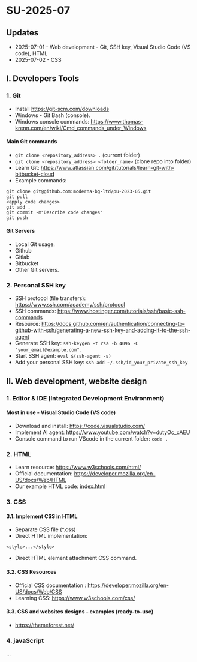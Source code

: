 # SU-2025-07

## Updates
- 2025-07-01 - Web development - Git, SSH key, Visual Studio Code (VS code), HTML
- 2025-07-02 - CSS

## I. Developers Tools

### 1. Git
- Install https://git-scm.com/downloads
- Windows - Git Bash (console).
- Windows console commands: https://www.thomas-krenn.com/en/wiki/Cmd_commands_under_Windows

#### Main Git commands
- `git clone <repository_address> .` (current folder)
- `git clone <repository_address> <folder_name>` (clone repo into folder)
- Learn Git: https://www.atlassian.com/git/tutorials/learn-git-with-bitbucket-cloud
- Example commands:
```
git clone git@github.com:moderna-bg-ltd/pu-2023-05.git
git pull
<apply code changes>
git add .
git commit -m"Describe code changes"
git push
```

#### Git Servers
- Local Git usage.
- Github
- Gitlab
- Bitbucket
- Other Git servers.

### 2. Personal SSH key
- SSH protocol (file transfers): https://www.ssh.com/academy/ssh/protocol
- SSH commands: https://www.hostinger.com/tutorials/ssh/basic-ssh-commands
- Resource: https://docs.github.com/en/authentication/connecting-to-github-with-ssh/generating-a-new-ssh-key-and-adding-it-to-the-ssh-agent
- Generate SSH key: `ssh-keygen -t rsa -b 4096 -C "your_email@example.com"`.
- Start SSH agent: `eval $(ssh-agent -s)`
- Add your personal SSH key: `ssh-add ~/.ssh/id_your_private_ssh_key`

## II. Web development, website design

### 1. Editor & IDE (Integrated Development Environment)

#### Most in use - Visual Studio Code (VS code)
- Download and install: https://code.visualstudio.com/
- Implement AI agent: https://www.youtube.com/watch?v=dutyOc_cAEU
- Console command to run VScode in the current folder: `code .`

### 2. HTML
- Learn resource: https://www.w3schools.com/html/
- Official documentation: https://developer.mozilla.org/en-US/docs/Web/HTML
- Our example HTML code: [index.html](/README.md)

### 3. CSS
#### 3.1. Implement CSS in HTML
- Separate CSS file (*.css)
- Direct HTML implementation:
```
<style>...</style>
```
- Direct HTML element attachment CSS command.

#### 3.2. CSS Resources
- Official CSS documentation : https://developer.mozilla.org/en-US/docs/Web/CSS
- Learning CSS: https://www.w3schools.com/css/

#### 3.3. CSS and websites designs - examples (ready-to-use)
- https://themeforest.net/

### 4. javaScript
...
